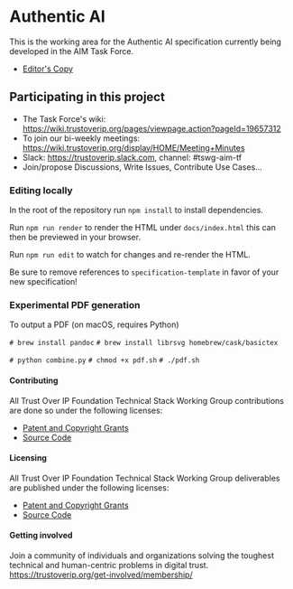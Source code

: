 # Authentic AI

This is the working area for the Authentic AI specification currently being developed in the AIM Task Force.

* [Editor's Copy](https://trustoverip.github.io/authentic-ai/)

## Participating in this project

* The Task Force's wiki: https://wiki.trustoverip.org/pages/viewpage.action?pageId=19657312
* To join our bi-weekly meetings: https://wiki.trustoverip.org/display/HOME/Meeting+Minutes
* Slack: https://trustoverip.slack.com, channel: #tswg-aim-tf
* Join/propose Discussions, Write Issues, Contribute Use Cases...

### Editing locally

In the root of the repository run `npm install` to install dependencies.

Run `npm run render` to render the HTML under `docs/index.html` this can then be previewed in your browser.

Run `npm run edit` to watch for changes and re-render the HTML.

Be sure to remove references to `specification-template` in favor of your new specification!

### Experimental PDF generation

To output a PDF (on macOS, requires Python)

`# brew install pandoc`
`# brew install librsvg homebrew/cask/basictex`

`# python combine.py`
`# chmod +x pdf.sh`
`# ./pdf.sh`

#### Contributing

All Trust Over IP Foundation Technical Stack Working Group contributions are done so under the following licenses:

* [Patent and Copyright Grants](CONTRIBUTING.md)
* [Source Code](SOURCE_CODE.md)

#### Licensing

All Trust Over IP Foundation Technical Stack Working Group deliverables are published under the following licenses:

* [Patent and Copyright Grants](LICENSE.md)
* [Source Code](SOURCE_CODE.md)

#### Getting involved

Join a community of individuals and organizations solving the toughest technical and human-centric problems in digital trust. https://trustoverip.org/get-involved/membership/
